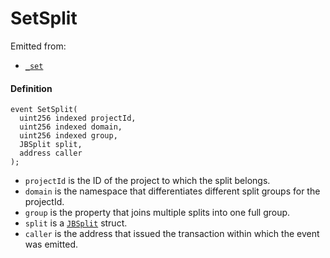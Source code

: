 # SetSplit

Emitted from:

* [`_set`](/protocol/api/contracts/jbsplitsstore/write/-_set.md)

#### Definition

```
event SetSplit(
  uint256 indexed projectId,
  uint256 indexed domain,
  uint256 indexed group,
  JBSplit split,
  address caller
);
```

* `projectId` is the ID of the project to which the split belongs.
* `domain` is the namespace that differentiates different split groups for the projectId.
* `group` is the property that joins multiple splits into one full group.
* `split` is a [`JBSplit`](/protocol/api/data-structures/jbsplit.md) struct.
* `caller` is the address that issued the transaction within which the event was emitted.
